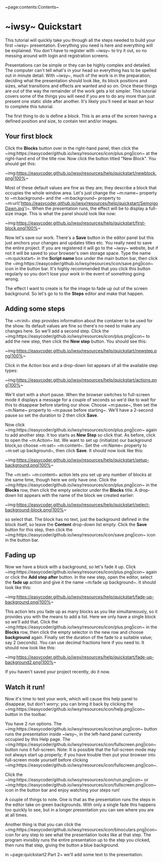 ~page:contents:Contents~

# ~iwsy~ Quickstart

This tutorial will quickly take you through all the steps needed to build your first ~iwsy~ presentation. Everything you need is here and everything will be explained. You don't have to register with ~iwsy~ to try it out, so no messing around with login and registration screens. 

Presentations can be simple or they can be highly complex and detailed. The computer can't tell what's in your head so everything has to be spelled out in minute detail. With ~iwsy~, much of the work is in the preparation; deciding what the presentation should look like, its block positions and sizes, what transitions and effects are wanted and so on. Once these things are out of the way the remainder of the work gets a lot simpler. This tutorial covers some of the things you  will need if you are to do any more than just present one static slide after another. It's likely you'll need at least an hour to complete this tutorial.

The first thing to do is define a _block_. This is an area of the screen having a defined position and size, to contain text and/or images.

## Your first block

Click the **Blocks** button over in the right-hand panel, then click the ~img:https://easycoder/github.io/iwsy/resources/icon/plus.png|icon~ at the right-hand end of the title row. Now click the button titled "New Block". You should get this:

~img:https://easycoder.github.io/iwsy/resources/help/quickstart/newblock.png|100%~

Most of these default values are fine as they are; they describe a block that occupies the whole window area. Let's just change the ~m:name~ property to ~m:background~ and the ~m:background~ property to ~m:url('https://easycoder.github.io/iwsy/resources/help/quickstart/SemoigoDawn.jpg')~. When the presentation runs, the effect will be to display a full-size image. This is what the panel should look like now:

~img:https://easycoder.github.io/iwsy/resources/help/quickstart/first-block.png|100%~

Now let's save our work. There's a **Save** button in the editor panel but this just anchors your changes and updates titles etc. You really need to save the entire project. If you are registered it will go to the ~iwsy~ website, but if not it will be saved to your browser's own storage space. Type the name ~m:quickstart~ in the **Script name** box under the main button bar, then click the ~img:https://easycoder/github.io/iwsy/resources/icon/save.png|icon~ icon in the button bar. It's highly recommended that you click this button regularly so you don't lose your work in the event of something going wrong.

The effect I want to create is for the image to fade up out of the screen background. So let's go to to the **Steps** editor and make that happen. 

## Adding some steps

The ~m:init~ step provides information about the container to be used for the show. Its default values are fine so there's no need to make any changes here. So we'll add a second step. Click the ~img:https://easycoder/github.io/iwsy/resources/icon/plus.png|icon~ to add the new step, then click the **New step** button. You should see this:

~img:https://easycoder.github.io/iwsy/resources/help/quickstart/newstep.png|100%~

Click in the Action box and a drop-down list appears of all the available step types:

~img:https://easycoder.github.io/iwsy/resources/help/quickstart/actions.png|100%~

We'll start with a short pause. When the browser switches to full-screen mode it displays a message for a couple of seconds so we'd like to wait for this to disappear before starting our show. Choose ~m:pause~, then set the ~m:Name~ property to ~m:pause before starting~. We'll have a 2-second pause so set the duration to 2 then click **Save**.

Now click ~img:https://easycoder/github.io/iwsy/resources/icon/plus.png|icon~ again to add another step. It too starts as **New Step** so click that. As before, click to open the ~m:Action~ list. We want to set up (initialize) our background block,so choose ~m:set~ ~m:content~. Set the ~m:Name~ property to ~m:set up background~, then click **Save**. It should now look like this:

~img:https://easycoder.github.io/iwsy/resources/help/quickstart/setup-background.png|100%~

The ~m:set~ ~m:content~ action lets you set up any number of blocks at the same time, though here we only have one. Click the ~img:https://easycoder/github.io/iwsy/resources/icon/plus.png|icon~ in the **Blocks** row, then click the empty selector under the **Blocks** title. A drop-down list appears with the name of the block we created earlier:

~img:https://easycoder.github.io/iwsy/resources/help/quickstart/select-background-block.png|100%~

so select that. The block has no text, just the background defined in the block itself, so leave the **Content** drop-down list empty. Click the **Save** button for this step, then click the ~img:https://easycoder/github.io/iwsy/resources/icon/save.png|icon~ icon in the button bar.

## Fading up

Now we have a block with a background, so let's fade it up. Click ~img:https://easycoder/github.io/iwsy/resources/icon/plus.png|icon~ again or click the **Add step after** button. In the new step, open the editor, select the **fade up** action and give it the name ~m:fade up background~. It should look like this:

~img:https://easycoder.github.io/iwsy/resources/help/quickstart/fade-up-background.png|100%~

This action lets you fade up as many blocks as you like simultaneously, so it provides you with the means to add a list. Here we only have a single block so we'll add that. Click the ~img:https://easycoder/github.io/iwsy/resources/icon/plus.png|icon~ in the **Blocks** row, then click the empty selector in the new row and choose **background** again. Finally set the duration of the fade to a suitable value; say 2 (seconds). You can use decimal fractions here if you need to. It should now look like this:

~img:https://easycoder.github.io/iwsy/resources/help/quickstart/fade-up-background2.png|100%~

If you haven't saved your project recently, do it now.

## Watch it run!

Now it's time to test your work, which will cause this help panel to disappear, but don't worry; you can bring it back by clicking the ~img:https://easycoder/github.io/iwsy/resources/icon/help.png|icon~ button in the toolbar.

You have 2 run options. The ~img:https://easycoder/github.io/iwsy/resources/icon/run.png|icon~ button runs the presentation inside ~iwsy~, in the left-hand panel currently occupied by this Help page. The ~img:https://easycoder/github.io/iwsy/resources/icon/fullscreen.png|icon~ button runs it full-screen. Note: It is possible that the full-screen mode may not always start up properly; if you have trouble then put your browser into full-screen mode yourself before clicking ~img:https://easycoder/github.io/iwsy/resources/icon/fullscreen.png|icon~.

Click the ~img:https://easycoder/github.io/iwsy/resources/icon/run.png|icon~ or ~img:https://easycoder/github.io/iwsy/resources/icon/fullscreen.png|icon~ icon in the button bar and enjoy watching your steps run!

A couple of things to note. One is that as the presentation runs the steps in the editor take on green backgrounds. With only a single fade this happens too quickly to see, but in a longer presentation you can see where you are at all times.

Another thing is that you can click the ~img:https://easycoder/github.io/iwsy/resources/icon/binoculars.png|icon~ icon for any step to see what the presentation looks like at that step. The program invisibly runs the entire presentation up to the step you clicked, then runs that step, giving the button a blue background.

in ~page:quickstart2:Part 2~ we'll add some text to the presentation.
